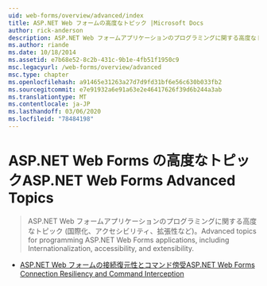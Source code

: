 ```yaml
---
uid: web-forms/overview/advanced/index
title: ASP.NET Web フォームの高度なトピック |Microsoft Docs
author: rick-anderson
description: ASP.NET Web フォームアプリケーションのプログラミングに関する高度なトピック (国際化、アクセシビリティ、拡張性など)。
ms.author: riande
ms.date: 10/18/2014
ms.assetid: e7b68e52-8c2b-431c-9b1e-4fb51f1950c9
msc.legacyurl: /web-forms/overview/advanced
msc.type: chapter
ms.openlocfilehash: a91465e31263a27d7d9fd31bf6e56c630b033fb2
ms.sourcegitcommit: e7e91932a6e91a63e2e46417626f39d6b244a3ab
ms.translationtype: MT
ms.contentlocale: ja-JP
ms.lasthandoff: 03/06/2020
ms.locfileid: "78484198"
---
```

# <a name="aspnet-web-forms-advanced-topics"></a><span data-ttu-id="9d1eb-103">ASP.NET Web Forms の高度なトピック</span><span class="sxs-lookup"><span data-stu-id="9d1eb-103">ASP.NET Web Forms Advanced Topics</span></span>

> <span data-ttu-id="9d1eb-104">ASP.NET Web フォームアプリケーションのプログラミングに関する高度なトピック (国際化、アクセシビリティ、拡張性など)。</span><span class="sxs-lookup"><span data-stu-id="9d1eb-104">Advanced topics for programming ASP.NET Web Forms applications, including Internationalization, accessibility, and extensibility.</span></span>

- [<span data-ttu-id="9d1eb-105">ASP.NET Web フォームの接続復元性とコマンド傍受</span><span class="sxs-lookup"><span data-stu-id="9d1eb-105">ASP.NET Web Forms Connection Resiliency and Command Interception</span></span>](aspnet-web-forms-connection-resiliency-and-command-interception.md)
